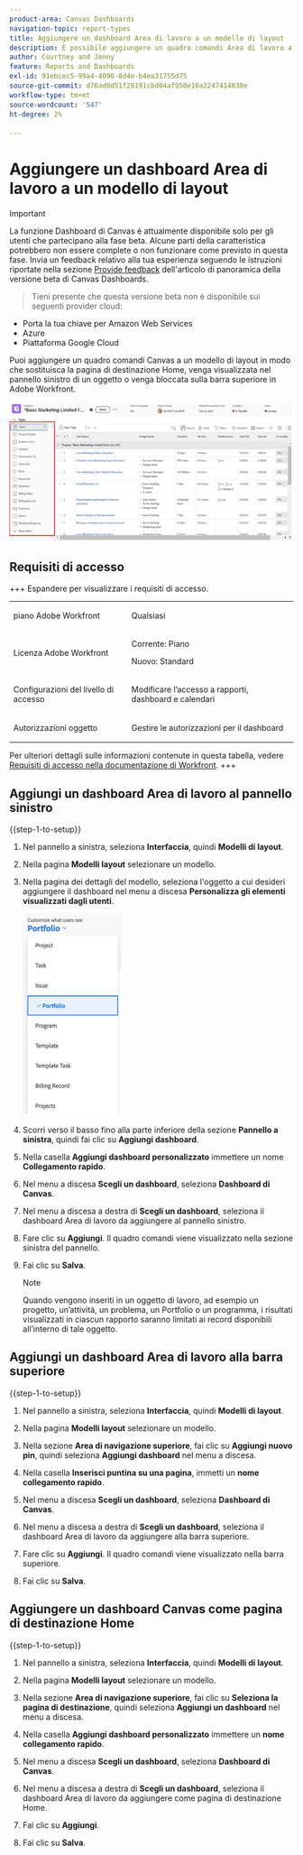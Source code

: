 ```yaml
---
product-area: Canvas Dashboards
navigation-topic: report-types
title: Aggiungere un dashboard Area di lavoro a un modello di layout
description: È possibile aggiungere un quadro comandi Area di lavoro a un modello di layout in modo che sostituisca la pagina di destinazione Home, venga visualizzato nel pannello sinistro di un oggetto o venga fissato alla barra superiore.
author: Courtney and Jenny
feature: Reports and Dashboards
exl-id: 91ebcec5-99a4-4096-8d4e-b4ea31755d75
source-git-commit: d76ad0d51f28191cbd04af950e10a2247414830e
workflow-type: tm+mt
source-wordcount: '547'
ht-degree: 2%

---
```


# Aggiungere un dashboard Area di lavoro a un modello di layout

>[!IMPORTANT]
>
>La funzione Dashboard di Canvas è attualmente disponibile solo per gli utenti che partecipano alla fase beta. Alcune parti della caratteristica potrebbero non essere complete o non funzionare come previsto in questa fase. Invia un feedback relativo alla tua esperienza seguendo le istruzioni riportate nella sezione [Provide feedback](/help/quicksilver/product-announcements/betas/canvas-dashboards-beta/canvas-dashboards-beta-information.md#provide-feedback) dell&#39;articolo di panoramica della versione beta di Canvas Dashboards.<br>
>>Tieni presente che questa versione beta non è disponibile sui seguenti provider cloud:
>
>* Porta la tua chiave per Amazon Web Services
>* Azure
>* Piattaforma Google Cloud

Puoi aggiungere un quadro comandi Canvas a un modello di layout in modo che sostituisca la pagina di destinazione Home, venga visualizzata nel pannello sinistro di un oggetto o venga bloccata sulla barra superiore in Adobe Workfront.

![Pannello sinistro](assets/left-panel.png)

## Requisiti di accesso

+++ Espandere per visualizzare i requisiti di accesso. 

<table style="table-layout:auto"> 
<col> 
</col> 
<col> 
</col> 
<tbody> 
<tr> 
   <td role="rowheader"><p>piano Adobe Workfront</p></td> 
   <td> 
<p>Qualsiasi </p> 
   </td> 
<tr> 
 <tr> 
   <td role="rowheader"><p>Licenza Adobe Workfront</p></td> 
   <td> 
<p>Corrente: Piano </p> 
<p>Nuovo: Standard</p> 
   </td> 
   </tr> 
  </tr> 
  <tr> 
   <td role="rowheader"><p>Configurazioni del livello di accesso</p></td> 
   <td><p>Modificare l’accesso a rapporti, dashboard e calendari</p>
  </td> 
  </tr> 
    </tr>  
        <tr> 
   <td role="rowheader"><p>Autorizzazioni oggetto</p></td> 
   <td><p>Gestire le autorizzazioni per il dashboard</p>
  </td> 
  </tr> 
</tbody> 
</table>

Per ulteriori dettagli sulle informazioni contenute in questa tabella, vedere [Requisiti di accesso nella documentazione di Workfront](/help/quicksilver/administration-and-setup/add-users/access-levels-and-object-permissions/access-level-requirements-in-documentation.md).
+++

## Aggiungi un dashboard Area di lavoro al pannello sinistro

{{step-1-to-setup}}

1. Nel pannello a sinistra, seleziona **Interfaccia**, quindi **Modelli di layout**.

1. Nella pagina **Modelli layout** selezionare un modello.

1. Nella pagina dei dettagli del modello, seleziona l&#39;oggetto a cui desideri aggiungere il dashboard nel menu a discesa **Personalizza gli elementi visualizzati dagli utenti**.

   ![Personalizza l&#39;elenco a discesa visualizzato dagli utenti](assets/customize-what-users-see.png)

1. Scorri verso il basso fino alla parte inferiore della sezione **Pannello a sinistra**, quindi fai clic su **Aggiungi dashboard**.

1. Nella casella **Aggiungi dashboard personalizzato** immettere un nome **Collegamento rapido**.

1. Nel menu a discesa **Scegli un dashboard**, seleziona **Dashboard di Canvas**.

1. Nel menu a discesa a destra di **Scegli un dashboard**, seleziona il dashboard Area di lavoro da aggiungere al pannello sinistro.

1. Fare clic su **Aggiungi**. Il quadro comandi viene visualizzato nella sezione sinistra del pannello.

1. Fai clic su **Salva**.

   >[!NOTE]
   >
   >Quando vengono inseriti in un oggetto di lavoro, ad esempio un progetto, un’attività, un problema, un Portfolio o un programma, i risultati visualizzati in ciascun rapporto saranno limitati ai record disponibili all’interno di tale oggetto.


## Aggiungi un dashboard Area di lavoro alla barra superiore

{{step-1-to-setup}}

1. Nel pannello a sinistra, seleziona **Interfaccia**, quindi **Modelli di layout**.

1. Nella pagina **Modelli layout** selezionare un modello.

1. Nella sezione **Area di navigazione superiore**, fai clic su **Aggiungi nuovo pin**, quindi seleziona **Aggiungi dashboard** nel menu a discesa.

1. Nella casella **Inserisci puntina su una pagina**, immetti un **nome collegamento rapido**.

1. Nel menu a discesa **Scegli un dashboard**, seleziona **Dashboard di Canvas**.

1. Nel menu a discesa a destra di **Scegli un dashboard**, seleziona il dashboard Area di lavoro da aggiungere alla barra superiore.

1. Fare clic su **Aggiungi**. Il quadro comandi viene visualizzato nella barra superiore.

1. Fai clic su **Salva**.

## Aggiungere un dashboard Canvas come pagina di destinazione Home

{{step-1-to-setup}}

1. Nel pannello a sinistra, seleziona **Interfaccia**, quindi **Modelli di layout**.

1. Nella pagina **Modelli layout** selezionare un modello.

1. Nella sezione **Area di navigazione superiore**, fai clic su **Seleziona la pagina di destinazione**, quindi seleziona **Aggiungi un dashboard** nel menu a discesa.

1. Nella casella **Aggiungi dashboard personalizzato** immettere un **nome collegamento rapido**.

1. Nel menu a discesa **Scegli un dashboard**, seleziona **Dashboard di Canvas**.

1. Nel menu a discesa a destra di **Scegli un dashboard**, seleziona il dashboard Area di lavoro da aggiungere come pagina di destinazione Home.

1. Fai clic su **Aggiungi**.

1. Fai clic su **Salva**.
